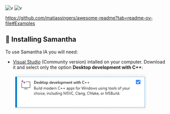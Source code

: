 
![v](https://img.shields.io/badge/version-0.1.1-blue) ![v](https://img.shields.io/badge/updated-April%2018,%20%202023-green)

https://github.com/matiassingers/awesome-readme?tab=readme-ov-file#Examples



## 🔧 Installing Samantha

To use Samantha IA you will need:
* [Visual Studio](https://visualstudio.microsoft.com/pt-br/vs/community/) (Community version) intalled on your computer. Download it and select only the option **Desktop development with C++**:

  ![cmake](https://github.com/controlecidadao/samantha_ia/blob/main/images/cmake2.png)
  

